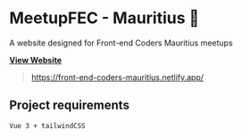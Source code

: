 # MeetupFEC - Mauritius 📝

A website designed for Front-end Coders Mauritius meetups

**[View Website](https://front-end-coders-mauritius.netlify.app/)**
> https://front-end-coders-mauritius.netlify.app/

## Project requirements
```
Vue 3 + tailwindCSS 
```
